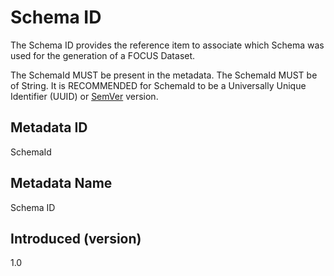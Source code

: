 # Schema ID

The Schema ID provides the reference item to associate which Schema was used for the generation of a FOCUS Dataset.

The SchemaId MUST be present in the metadata. The SchemaId MUST be of String. It is RECOMMENDED for SchemaId to be a Universally Unique Identifier (UUID) or [SemVer](https://semver.org) version.

## Metadata ID

SchemaId

## Metadata Name

Schema ID

## Introduced (version)

1.0
